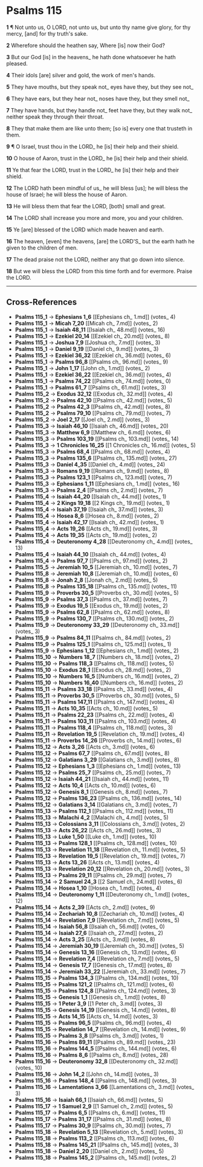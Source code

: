 # Psalms 115

**1** ¶ Not unto us, O LORD, not unto us, but unto thy name give glory, for thy mercy, [and] for thy truth's sake.

**2** Wherefore should the heathen say, Where [is] now their God?

**3** But our God [is] in the heavens_ he hath done whatsoever he hath pleased.

**4** Their idols [are] silver and gold, the work of men's hands.

**5** They have mouths, but they speak not_ eyes have they, but they see not_

**6** They have ears, but they hear not_ noses have they, but they smell not_

**7** They have hands, but they handle not_ feet have they, but they walk not_ neither speak they through their throat.

**8** They that make them are like unto them; [so is] every one that trusteth in them.

**9** ¶ O Israel, trust thou in the LORD_ he [is] their help and their shield.

**10** O house of Aaron, trust in the LORD_ he [is] their help and their shield.

**11** Ye that fear the LORD, trust in the LORD_ he [is] their help and their shield.

**12** The LORD hath been mindful of us_ he will bless [us]; he will bless the house of Israel; he will bless the house of Aaron.

**13** He will bless them that fear the LORD, [both] small and great.

**14** The LORD shall increase you more and more, you and your children.

**15** Ye [are] blessed of the LORD which made heaven and earth.

**16** The heaven, [even] the heavens, [are] the LORD'S_ but the earth hath he given to the children of men.

**17** The dead praise not the LORD, neither any that go down into silence.

**18** But we will bless the LORD from this time forth and for evermore. Praise the LORD.

---

## Cross-References

- **Psalms 115_1** → **Ephesians 1_6** [[Ephesians ch_ 1.md]] (votes_ 4)
- **Psalms 115_1** → **Micah 7_20** [[Micah ch_ 7.md]] (votes_ 2)
- **Psalms 115_1** → **Isaiah 48_11** [[Isaiah ch_ 48.md]] (votes_ 16)
- **Psalms 115_1** → **Ezekiel 20_14** [[Ezekiel ch_ 20.md]] (votes_ 8)
- **Psalms 115_1** → **Joshua 7_9** [[Joshua ch_ 7.md]] (votes_ 3)
- **Psalms 115_1** → **Daniel 9_19** [[Daniel ch_ 9.md]] (votes_ 3)
- **Psalms 115_1** → **Ezekiel 36_32** [[Ezekiel ch_ 36.md]] (votes_ 6)
- **Psalms 115_1** → **Psalms 96_8** [[Psalms ch_ 96.md]] (votes_ 9)
- **Psalms 115_1** → **John 1_17** [[John ch_ 1.md]] (votes_ 2)
- **Psalms 115_1** → **Ezekiel 36_22** [[Ezekiel ch_ 36.md]] (votes_ 4)
- **Psalms 115_1** → **Psalms 74_22** [[Psalms ch_ 74.md]] (votes_ 0)
- **Psalms 115_1** → **Psalms 61_7** [[Psalms ch_ 61.md]] (votes_ 3)
- **Psalms 115_2** → **Exodus 32_12** [[Exodus ch_ 32.md]] (votes_ 4)
- **Psalms 115_2** → **Psalms 42_10** [[Psalms ch_ 42.md]] (votes_ 5)
- **Psalms 115_2** → **Psalms 42_3** [[Psalms ch_ 42.md]] (votes_ 8)
- **Psalms 115_2** → **Psalms 79_10** [[Psalms ch_ 79.md]] (votes_ 7)
- **Psalms 115_2** → **Joel 2_17** [[Joel ch_ 2.md]] (votes_ 3)
- **Psalms 115_3** → **Isaiah 46_10** [[Isaiah ch_ 46.md]] (votes_ 20)
- **Psalms 115_3** → **Matthew 6_9** [[Matthew ch_ 6.md]] (votes_ 6)
- **Psalms 115_3** → **Psalms 103_19** [[Psalms ch_ 103.md]] (votes_ 14)
- **Psalms 115_3** → **1 Chronicles 16_25** [[1 Chronicles ch_ 16.md]] (votes_ 5)
- **Psalms 115_3** → **Psalms 68_4** [[Psalms ch_ 68.md]] (votes_ 4)
- **Psalms 115_3** → **Psalms 135_6** [[Psalms ch_ 135.md]] (votes_ 27)
- **Psalms 115_3** → **Daniel 4_35** [[Daniel ch_ 4.md]] (votes_ 24)
- **Psalms 115_3** → **Romans 9_19** [[Romans ch_ 9.md]] (votes_ 8)
- **Psalms 115_3** → **Psalms 123_1** [[Psalms ch_ 123.md]] (votes_ 7)
- **Psalms 115_3** → **Ephesians 1_11** [[Ephesians ch_ 1.md]] (votes_ 16)
- **Psalms 115_3** → **Psalms 2_4** [[Psalms ch_ 2.md]] (votes_ 7)
- **Psalms 115_4** → **Isaiah 44_20** [[Isaiah ch_ 44.md]] (votes_ 1)
- **Psalms 115_4** → **2 Kings 19_18** [[2 Kings ch_ 19.md]] (votes_ 1)
- **Psalms 115_4** → **Isaiah 37_19** [[Isaiah ch_ 37.md]] (votes_ 3)
- **Psalms 115_4** → **Hosea 8_6** [[Hosea ch_ 8.md]] (votes_ 2)
- **Psalms 115_4** → **Isaiah 42_17** [[Isaiah ch_ 42.md]] (votes_ 1)
- **Psalms 115_4** → **Acts 19_26** [[Acts ch_ 19.md]] (votes_ 3)
- **Psalms 115_4** → **Acts 19_35** [[Acts ch_ 19.md]] (votes_ 2)
- **Psalms 115_4** → **Deuteronomy 4_28** [[Deuteronomy ch_ 4.md]] (votes_ 13)
- **Psalms 115_4** → **Isaiah 44_10** [[Isaiah ch_ 44.md]] (votes_ 4)
- **Psalms 115_4** → **Psalms 97_7** [[Psalms ch_ 97.md]] (votes_ 2)
- **Psalms 115_5** → **Jeremiah 10_5** [[Jeremiah ch_ 10.md]] (votes_ 7)
- **Psalms 115_8** → **Jeremiah 10_8** [[Jeremiah ch_ 10.md]] (votes_ 6)
- **Psalms 115_8** → **Jonah 2_8** [[Jonah ch_ 2.md]] (votes_ 5)
- **Psalms 115_8** → **Psalms 135_18** [[Psalms ch_ 135.md]] (votes_ 11)
- **Psalms 115_9** → **Proverbs 30_5** [[Proverbs ch_ 30.md]] (votes_ 5)
- **Psalms 115_9** → **Psalms 37_3** [[Psalms ch_ 37.md]] (votes_ 7)
- **Psalms 115_9** → **Exodus 19_5** [[Exodus ch_ 19.md]] (votes_ 2)
- **Psalms 115_9** → **Psalms 62_8** [[Psalms ch_ 62.md]] (votes_ 8)
- **Psalms 115_9** → **Psalms 130_7** [[Psalms ch_ 130.md]] (votes_ 2)
- **Psalms 115_9** → **Deuteronomy 33_29** [[Deuteronomy ch_ 33.md]] (votes_ 3)
- **Psalms 115_9** → **Psalms 84_11** [[Psalms ch_ 84.md]] (votes_ 2)
- **Psalms 115_9** → **Psalms 125_1** [[Psalms ch_ 125.md]] (votes_ 1)
- **Psalms 115_9** → **Ephesians 1_12** [[Ephesians ch_ 1.md]] (votes_ 2)
- **Psalms 115_10** → **Numbers 18_7** [[Numbers ch_ 18.md]] (votes_ 2)
- **Psalms 115_10** → **Psalms 118_3** [[Psalms ch_ 118.md]] (votes_ 5)
- **Psalms 115_10** → **Exodus 28_1** [[Exodus ch_ 28.md]] (votes_ 2)
- **Psalms 115_10** → **Numbers 16_5** [[Numbers ch_ 16.md]] (votes_ 2)
- **Psalms 115_10** → **Numbers 16_40** [[Numbers ch_ 16.md]] (votes_ 2)
- **Psalms 115_11** → **Psalms 33_18** [[Psalms ch_ 33.md]] (votes_ 4)
- **Psalms 115_11** → **Proverbs 30_5** [[Proverbs ch_ 30.md]] (votes_ 5)
- **Psalms 115_11** → **Psalms 147_11** [[Psalms ch_ 147.md]] (votes_ 4)
- **Psalms 115_11** → **Acts 10_35** [[Acts ch_ 10.md]] (votes_ 5)
- **Psalms 115_11** → **Psalms 22_23** [[Psalms ch_ 22.md]] (votes_ 4)
- **Psalms 115_11** → **Psalms 103_11** [[Psalms ch_ 103.md]] (votes_ 4)
- **Psalms 115_11** → **Psalms 118_4** [[Psalms ch_ 118.md]] (votes_ 3)
- **Psalms 115_11** → **Revelation 19_5** [[Revelation ch_ 19.md]] (votes_ 4)
- **Psalms 115_11** → **Proverbs 14_26** [[Proverbs ch_ 14.md]] (votes_ 6)
- **Psalms 115_12** → **Acts 3_26** [[Acts ch_ 3.md]] (votes_ 6)
- **Psalms 115_12** → **Psalms 67_7** [[Psalms ch_ 67.md]] (votes_ 8)
- **Psalms 115_12** → **Galatians 3_29** [[Galatians ch_ 3.md]] (votes_ 8)
- **Psalms 115_12** → **Ephesians 1_3** [[Ephesians ch_ 1.md]] (votes_ 13)
- **Psalms 115_12** → **Psalms 25_7** [[Psalms ch_ 25.md]] (votes_ 7)
- **Psalms 115_12** → **Isaiah 44_21** [[Isaiah ch_ 44.md]] (votes_ 11)
- **Psalms 115_12** → **Acts 10_4** [[Acts ch_ 10.md]] (votes_ 6)
- **Psalms 115_12** → **Genesis 8_1** [[Genesis ch_ 8.md]] (votes_ 7)
- **Psalms 115_12** → **Psalms 136_23** [[Psalms ch_ 136.md]] (votes_ 14)
- **Psalms 115_12** → **Galatians 3_14** [[Galatians ch_ 3.md]] (votes_ 7)
- **Psalms 115_13** → **Psalms 112_1** [[Psalms ch_ 112.md]] (votes_ 11)
- **Psalms 115_13** → **Malachi 4_2** [[Malachi ch_ 4.md]] (votes_ 5)
- **Psalms 115_13** → **Colossians 3_11** [[Colossians ch_ 3.md]] (votes_ 2)
- **Psalms 115_13** → **Acts 26_22** [[Acts ch_ 26.md]] (votes_ 3)
- **Psalms 115_13** → **Luke 1_50** [[Luke ch_ 1.md]] (votes_ 10)
- **Psalms 115_13** → **Psalms 128_1** [[Psalms ch_ 128.md]] (votes_ 10)
- **Psalms 115_13** → **Revelation 11_18** [[Revelation ch_ 11.md]] (votes_ 5)
- **Psalms 115_13** → **Revelation 19_5** [[Revelation ch_ 19.md]] (votes_ 7)
- **Psalms 115_13** → **Acts 13_26** [[Acts ch_ 13.md]] (votes_ 4)
- **Psalms 115_13** → **Revelation 20_12** [[Revelation ch_ 20.md]] (votes_ 3)
- **Psalms 115_13** → **Psalms 29_11** [[Psalms ch_ 29.md]] (votes_ 7)
- **Psalms 115_14** → **2 Samuel 24_3** [[2 Samuel ch_ 24.md]] (votes_ 6)
- **Psalms 115_14** → **Hosea 1_10** [[Hosea ch_ 1.md]] (votes_ 4)
- **Psalms 115_14** → **Deuteronomy 1_11** [[Deuteronomy ch_ 1.md]] (votes_ 12)
- **Psalms 115_14** → **Acts 2_39** [[Acts ch_ 2.md]] (votes_ 9)
- **Psalms 115_14** → **Zechariah 10_8** [[Zechariah ch_ 10.md]] (votes_ 4)
- **Psalms 115_14** → **Revelation 7_9** [[Revelation ch_ 7.md]] (votes_ 5)
- **Psalms 115_14** → **Isaiah 56_8** [[Isaiah ch_ 56.md]] (votes_ 0)
- **Psalms 115_14** → **Isaiah 27_6** [[Isaiah ch_ 27.md]] (votes_ 2)
- **Psalms 115_14** → **Acts 3_25** [[Acts ch_ 3.md]] (votes_ 8)
- **Psalms 115_14** → **Jeremiah 30_19** [[Jeremiah ch_ 30.md]] (votes_ 5)
- **Psalms 115_14** → **Genesis 13_16** [[Genesis ch_ 13.md]] (votes_ 6)
- **Psalms 115_14** → **Revelation 7_4** [[Revelation ch_ 7.md]] (votes_ 5)
- **Psalms 115_14** → **Genesis 17_7** [[Genesis ch_ 17.md]] (votes_ 8)
- **Psalms 115_14** → **Jeremiah 33_22** [[Jeremiah ch_ 33.md]] (votes_ 7)
- **Psalms 115_15** → **Psalms 134_3** [[Psalms ch_ 134.md]] (votes_ 10)
- **Psalms 115_15** → **Psalms 121_2** [[Psalms ch_ 121.md]] (votes_ 6)
- **Psalms 115_15** → **Psalms 124_8** [[Psalms ch_ 124.md]] (votes_ 3)
- **Psalms 115_15** → **Genesis 1_1** [[Genesis ch_ 1.md]] (votes_ 8)
- **Psalms 115_15** → **1 Peter 3_9** [[1 Peter ch_ 3.md]] (votes_ 3)
- **Psalms 115_15** → **Genesis 14_19** [[Genesis ch_ 14.md]] (votes_ 8)
- **Psalms 115_15** → **Acts 14_15** [[Acts ch_ 14.md]] (votes_ 3)
- **Psalms 115_15** → **Psalms 96_5** [[Psalms ch_ 96.md]] (votes_ 4)
- **Psalms 115_15** → **Revelation 14_7** [[Revelation ch_ 14.md]] (votes_ 9)
- **Psalms 115_15** → **Psalms 3_8** [[Psalms ch_ 3.md]] (votes_ 1)
- **Psalms 115_16** → **Psalms 89_11** [[Psalms ch_ 89.md]] (votes_ 23)
- **Psalms 115_16** → **Psalms 144_5** [[Psalms ch_ 144.md]] (votes_ 6)
- **Psalms 115_16** → **Psalms 8_6** [[Psalms ch_ 8.md]] (votes_ 28)
- **Psalms 115_16** → **Deuteronomy 32_8** [[Deuteronomy ch_ 32.md]] (votes_ 10)
- **Psalms 115_16** → **John 14_2** [[John ch_ 14.md]] (votes_ 3)
- **Psalms 115_16** → **Psalms 148_4** [[Psalms ch_ 148.md]] (votes_ 3)
- **Psalms 115_16** → **Lamentations 3_66** [[Lamentations ch_ 3.md]] (votes_ 3)
- **Psalms 115_16** → **Isaiah 66_1** [[Isaiah ch_ 66.md]] (votes_ 5)
- **Psalms 115_17** → **1 Samuel 2_9** [[1 Samuel ch_ 2.md]] (votes_ 5)
- **Psalms 115_17** → **Psalms 6_5** [[Psalms ch_ 6.md]] (votes_ 11)
- **Psalms 115_17** → **Psalms 31_17** [[Psalms ch_ 31.md]] (votes_ 8)
- **Psalms 115_17** → **Psalms 30_9** [[Psalms ch_ 30.md]] (votes_ 7)
- **Psalms 115_18** → **Revelation 5_13** [[Revelation ch_ 5.md]] (votes_ 3)
- **Psalms 115_18** → **Psalms 113_2** [[Psalms ch_ 113.md]] (votes_ 6)
- **Psalms 115_18** → **Psalms 145_21** [[Psalms ch_ 145.md]] (votes_ 3)
- **Psalms 115_18** → **Daniel 2_20** [[Daniel ch_ 2.md]] (votes_ 5)
- **Psalms 115_18** → **Psalms 145_2** [[Psalms ch_ 145.md]] (votes_ 2)
